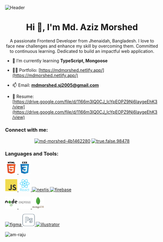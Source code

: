 ![Header](https://i.ibb.co/rpPLvQk/git-banner.jpg)
<h1 align="center">Hi 👋, I'm Md. Aziz Morshed</h1>
<p align="center">A passionate Frontend Developer from Jhenaidah, Bangladesh. I love to face new challenges and enhance my skill by overcoming them. Committed to continuous learning. Dedicated to build an impactful web application.</p>




- 🌱 I’m currently learning **TypeScript, Mongoose**

- 👨‍💻 Portfolio: [https://mdmorshed.netlify.app/](https://mdmorshed.netlify.app/)

- 📫 Email: **mdmorshed.sj2005@gmail.com**

- 📄 Resume: [https://drive.google.com/file/d/1166m3lQ0CJ_IcYpEOPZ9Nj6laygeEhK3/view](https://drive.google.com/file/d/1166m3lQ0CJ_IcYpEOPZ9Nj6laygeEhK3/view)

<h3 align="left">Connect with me:</h3>
<p align="center">
<a href="https://www.linkedin.com/in/md-aziz-morshed-4b1462280/" target="blank"><img align="center" src="https://raw.githubusercontent.com/rahuldkjain/github-profile-readme-generator/master/src/images/icons/Social/linked-in-alt.svg" alt="md-morshed-4b1462280" height="30" width="40" /></a>
<a href="https://fb.com/true.false.98478" target="blank"><img align="center" src="https://i.ibb.co/cktqnzq/facebook.png" alt="true.false.98478" height="40" width="155" /></a>
</p>

<h3 align="left">Languages and Tools:</h3>
<p align="left"> <a href="https://www.w3.org/html/" target="_blank" rel="noreferrer"> <img src="https://raw.githubusercontent.com/devicons/devicon/master/icons/html5/html5-original-wordmark.svg" alt="html5" width="40" height="40"/> </a> <a href="https://www.w3schools.com/css/" target="_blank" rel="noreferrer"> <img src="https://raw.githubusercontent.com/devicons/devicon/master/icons/css3/css3-original-wordmark.svg" alt="css3" width="40" height="40"/> </a>
  
<a href="https://developer.mozilla.org/en-US/docs/Web/JavaScript" target="_blank" rel="noreferrer"> <img src="https://raw.githubusercontent.com/devicons/devicon/master/icons/javascript/javascript-original.svg" alt="javascript" width="40" height="40"/> </a><a href="https://reactjs.org/" target="_blank" rel="noreferrer"> <img src="https://raw.githubusercontent.com/devicons/devicon/master/icons/react/react-original-wordmark.svg" alt="react" width="40" height="40"/> </a><a href="https://nextjs.org/" target="_blank" rel="noreferrer"> <img src="https://cdn.worldvectorlogo.com/logos/nextjs-2.svg" alt="nextjs" width="40" height="40"/> </a><a href="https://firebase.google.com/" target="_blank" rel="noreferrer"> <img src="https://www.vectorlogo.zone/logos/firebase/firebase-icon.svg" alt="firebase" width="40" height="40"/> </a>


<a href="https://nodejs.org" target="_blank" rel="noreferrer"> <img src="https://raw.githubusercontent.com/devicons/devicon/master/icons/nodejs/nodejs-original-wordmark.svg" alt="nodejs" width="40" height="40"/> </a><a href="https://expressjs.com" target="_blank" rel="noreferrer"> <img src="https://raw.githubusercontent.com/devicons/devicon/master/icons/express/express-original-wordmark.svg" alt="express" width="40" height="40"/> </a><a href="https://www.mongodb.com/" target="_blank" rel="noreferrer"> <img src="https://raw.githubusercontent.com/devicons/devicon/master/icons/mongodb/mongodb-original-wordmark.svg" alt="mongodb" width="40" height="40"/> </a>

 <a href="https://www.figma.com/" target="_blank" rel="noreferrer"> <img src="https://www.vectorlogo.zone/logos/figma/figma-icon.svg" alt="figma" width="40" height="40"/> </a><a href="https://www.photoshop.com/en" target="_blank" rel="noreferrer"> <img src="https://raw.githubusercontent.com/devicons/devicon/master/icons/photoshop/photoshop-line.svg" alt="photoshop" width="40" height="40"/> </a>   <a href="https://www.adobe.com/in/products/illustrator.html" target="_blank" rel="noreferrer"> <img src="https://www.vectorlogo.zone/logos/adobe_illustrator/adobe_illustrator-icon.svg" alt="illustrator" width="40" height="40"/> </a>      </p>

<p><img align="center" src="https://github-readme-stats.vercel.app/api/top-langs?username=am-raju&show_icons=true&locale=en&layout=compact" alt="am-raju" /></p>

